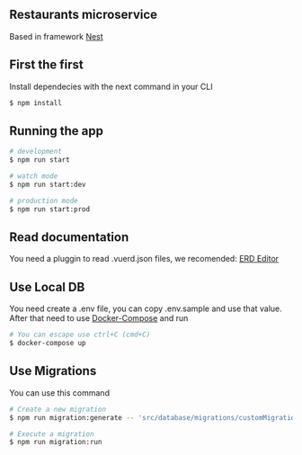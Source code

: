 ## Restaurants microservice

Based in framework [Nest](https://github.com/nestjs/nest) 

## First the first

Install dependecies with the next command in your CLI
```bash
$ npm install
```

## Running the app

```bash
# development
$ npm run start

# watch mode
$ npm run start:dev

# production mode
$ npm run start:prod
```

## Read documentation

You need a pluggin to read .vuerd.json files, we recomended:
[ERD Editor](https://marketplace.visualstudio.com/items?itemName=dineug.vuerd-vscode)

## Use Local DB

You need create a .env file, you can copy .env.sample and use that value.
After that need to use [Docker-Compose](https://docs.docker.com/compose/) and run

```bash
# You can escape use ctrl+C (cmd+C)
$ docker-compose up
```

## Use Migrations

You can use this command

```bash
# Create a new migration
$ npm run migration:generate -- 'src/database/migrations/customMigrationName'

# Execute a migration
$ npm run migration:run
```